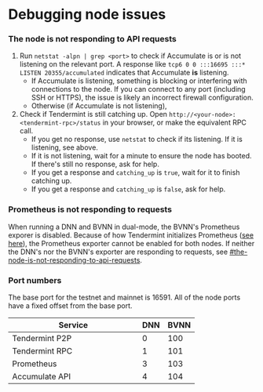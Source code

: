 # Debugging node issues

### The node is not responding to API requests

1. Run `netstat -alpn | grep <port>` to check if Accumulate is or is not listening on the relevant port. A response like `tcp6 0 0 :::16695 :::* LISTEN 20355/accumulated` indicates that Accumulate **is** listening.
   * If Accumulate is listening, something is blocking or interfering with connections to the node. If you can connect to any port (including SSH or HTTPS), the issue is likely an incorrect firewall configuration.
   * Otherwise (if Accumulate is not listening),
2. Check if Tendermint is still catching up. Open `http://<your-node>:<tendermint-rpc>/status` in your browser, or make the equivalent RPC call.
   * If you get no response, use `netstat` to check if its listening. If it is listening, see above.
   * If it is not listening, wait for a minute to ensure the node has booted. If there's still no response, ask for help.
   * If you get a response and `catching_up` is `true`, wait for it to finish catching up.
   * If you get a response and `catching_up` is `false`, ask for help.

### Prometheus is not responding to requests

When running a DNN and BVNN in dual-mode, the BVNN's Prometheus exporer is disabled. Because of how Tendermint initializes Prometheus ([see here](https://github.com/tendermint/tendermint/issues/7076)), the Prometheus exporter cannot be enabled for both nodes. If neither the DNN's nor the BVNN's exporter are responding to requests, see [#the-node-is-not-responding-to-api-requests](debugging-node-issues.md#the-node-is-not-responding-to-api-requests "mention").

### Port numbers

The base port for the testnet and mainnet is 16591. All of the node ports have a fixed offset from the base port.

<table><thead><tr><th width="249">Service</th><th>DNN</th><th>BVNN</th></tr></thead><tbody><tr><td>Tendermint P2P</td><td>0</td><td>100</td></tr><tr><td>Tendermint RPC</td><td>1</td><td>101</td></tr><tr><td>Prometheus</td><td>3</td><td>103</td></tr><tr><td>Accumulate API</td><td>4</td><td>104</td></tr></tbody></table>
